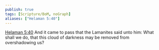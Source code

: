 ```yaml
---
publish: true
tags: [Scripture/BoM, noGraph]
aliases: ["Helaman 5:40"]
---
```

[Helaman 5:40](https://churchofjesuschrist.org/study/scriptures/bofm/hel/5?lang=eng&id=p40#p40) And it came to pass that the Lamanites said unto him: What shall we do, that this cloud of darkness may be removed from overshadowing us?
